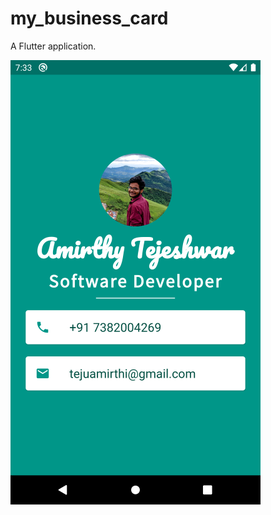# my_business_card

A Flutter application.

![](https://github.com/tejuamirthi/flutter-apps/blob/master/my_business_card/images/my-business-card.png)
